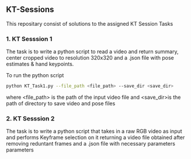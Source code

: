 ## KT-Sessions

This repositary consist of solutions to the assigned KT Session Tasks 

### 1. KT Sesssion 1

The task is to write a python script to read a video and return summary, center cropped video to resolution 320x320 and a .json file with pose estimates & hand keypoints.

To run the python script
```bash
python KT_Task1.py --file_path <file_path> --save_dir <save_dir>
```
where <file_path> is the path of the input video file and <save_dir>is the path of directory to save video and pose files

### 2. KT Sesssion 2

The task is to write a python script that takes in a raw RGB video as input and performs Keyframe selection on it returning a video file obtained after removing reduntant frames and a .json file with necessary parameters parameters

